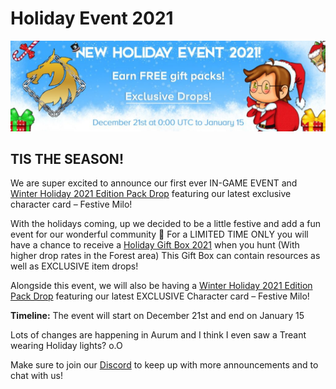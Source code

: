 # Holiday Event 2021

![Holiday Event 2021 Banner](./img/Holiday%20Event%202021%20Banner.jpg)

## TIS THE SEASON!

We are super excited to announce our first ever IN-GAME EVENT and [Winter Holiday 2021 Edition Pack Drop](../packs/Holiday%202021%20Edition%20Pack.md) featuring our latest exclusive character card – Festive Milo!

With the holidays coming, up we decided to be a little festive and add a fun event for our wonderful community 🙂 For a LIMITED TIME ONLY you will have a chance to receive a [Holiday Gift Box 2021](../packs/Holiday%20Gift%20Box%202021.md) when you hunt (With higher drop rates in the Forest area) This Gift Box can contain resources as well as EXCLUSIVE item drops!

Alongside this event, we will also be having a [Winter Holiday 2021 Edition Pack Drop](../packs/Holiday%202021%20Edition%20Pack.md) featuring our latest EXCLUSIVE Character card – Festive Milo!

**Timeline:** The event will start on December 21st and end on January 15

Lots of changes are happening in Aurum and I think I even saw a Treant wearing Holiday lights? o.O

Make sure to join our [Discord](https://discord.blockchainrpg.io) to keep up with more announcements and to chat with us!

